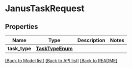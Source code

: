# JanusTaskRequest


## Properties
Name | Type | Description | Notes
------------ | ------------- | ------------- | -------------
**task_type** | [**TaskTypeEnum**](TaskTypeEnum.md) |  | 

[[Back to Model list]](../README.md#documentation-for-models) [[Back to API list]](../README.md#documentation-for-api-endpoints) [[Back to README]](../README.md)


